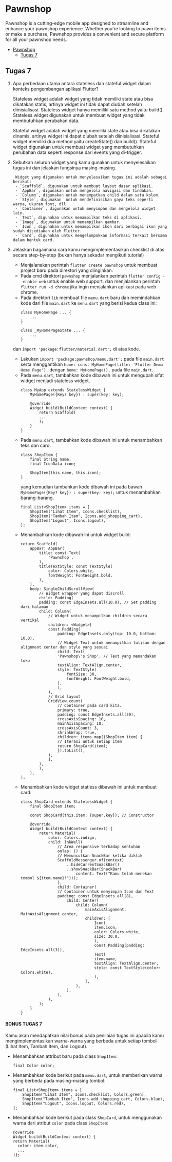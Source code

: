 # Pawnshop

Pawnshop is a cutting-edge mobile app designed to streamline and enhance your pawnshop experience. Whether you're looking to pawn items or make a purchase, Pawnshop provides a convenient and secure platform for all your pawnshop needs.

- [Pawnshop](#pawnshop)
    - [Tugas 7](#tugas-7)

## Tugas 7

1. Apa perbedaan utama antara stateless dan stateful widget dalam konteks pengembangan aplikasi Flutter?
    
    Stateless widget adalah widget yang tidak memiliki state atau bisa dikatakan statis, artinya widget ini tidak dapat diubah setelah diinisialisasi. Stateless widget hanya memiliki satu method yaitu build(). Stateless widget digunakan untuk membuat widget yang tidak membutuhkan perubahan data.

    Stateful widget adalah widget yang memiliki state atau bisa dikatakan dinamis, artinya widget ini dapat diubah setelah diinisialisasi. Stateful widget memiliki dua method yaitu createState() dan build(). Stateful widget digunakan untuk membuat widget yang membutuhkan perubahan data seperti response dari events yang di-trigger.

2. Sebutkan seluruh widget yang kamu gunakan untuk menyelesaikan tugas ini dan jelaskan fungsinya masing-masing.

        Widget yang digunakan untuk menyelesaikan tugas ini adalah sebagai berikut:
        - `Scaffold`, digunakan untuk membuat layout dasar aplikasi.
        - `AppBar`, digunakan untuk mengelola navigasi dan tindakan.
        - `Column`, digunakan untuk menempatkan child dalam satu kolom.
        - `Style`, digunakan  untuk mendefinisikan gaya teks seperti warna, ukuran font, dll.
        - `Container`, digunakan untuk menyimpan dan mengelola widget lain.
        - `Text`, digunakan untuk menampilkan teks di aplikasi.
        - `Image`, digunakan untuk menampilkan gambar.
        - `Icon`, digunakan untuk menampilkan ikon dari berbagai ikon yang sudah disediakan oleh Flutter.
        - `Card`, digunakan untuk mengelompokkan informasi terkait bersama dalam bentuk card.

3. Jelaskan bagaimana cara kamu mengimplementasikan checklist di atas secara step-by-step (bukan hanya sekadar mengikuti tutorial)

    - Menjalanakan perintah `flutter create pawnshop` untuk membuat project baru pada direktori yang diinginkan.
    - Pada cmd direktori `pawnshop` menjalankan perintah `flutter config --enable-web` untuk enable web support. dan menjalankan perintah `flutter run -d chrome` jika ingin menjalankan aplikasi pada web chrome.
    - Pada direktori `lib` membuat file `menu.dart` baru dan memindahkan kode dari file `main.dart` ke `menu.dart` yang berisi kedua class ini:
        ```
        class MyHomePage ... {
            ...
        }

        class _MyHomePageState ... {
            ...
        }
        ```
    dan `import 'package:flutter/material.dart';` di atas kode.
    - Lakukan `import 'package:pawnshop/menu.dart';` pada file `main.dart` serta menggantikan `home: const MyHomePage(title: 'Flutter Demo Home Page'),` dengan `home: MyHomePage(),` pada file `main.dart`.
    - Pada `menu.dart`, tambahkan kode dibawah ini untuk mengubah sifat widget menjadi stateless widget.
        ```
        class MyApp extends StatelessWidget {
            MyHomePage({Key? key}) : super(key: key);

            @override
            Widget build(BuildContext context) {
                return Scaffold(
                ...
                );
            }
        }
        ```
    - Pada `menu.dart`, tambahkan kode dibawah ini untuk menambahkan teks dan card.
        ```
        class ShopItem {
            final String name;
            final IconData icon;

            ShopItem(this.name, this.icon);
        }
        ```
        yang kemudian tambahkan kode dibawah ini pada bawah `MyHomePage({Key? key}) : super(key: key);` untuk menambahkan barang-barang.
        ```
        final List<ShopItem> items = [
            ShopItem("Lihat Item", Icons.checklist),
            ShopItem("Tambah Item", Icons.add_shopping_cart),
            ShopItem("Logout", Icons.logout),
        ];
        ```
    - Menambahkan kode dibawah ini untuk widget build:
        ```
        return Scaffold(
            appBar: AppBar(
                title: const Text(
                    'Pawnshop',
                ),
                titleTextStyle: const TextStyle(
                    color: Colors.white,
                    fontWeight: FontWeight.bold,
                ),
            ),
            body: SingleChildScrollView(
                // Widget wrapper yang dapat discroll
                child: Padding(
                padding: const EdgeInsets.all(10.0), // Set padding dari halaman
                child: Column(
                    // Widget untuk menampilkan children secara vertikal
                    children: <Widget>[
                    const Padding(
                        padding: EdgeInsets.only(top: 10.0, bottom: 10.0),
                        // Widget Text untuk menampilkan tulisan dengan alignment center dan style yang sesuai
                        child: Text(
                        'Pawnshop\'s Shop', // Text yang menandakan toko
                        textAlign: TextAlign.center,
                        style: TextStyle(
                            fontSize: 30,
                            fontWeight: FontWeight.bold,
                        ),
                        ),
                    ),
                    // Grid layout
                    GridView.count(
                        // Container pada card kita.
                        primary: true,
                        padding: const EdgeInsets.all(20),
                        crossAxisSpacing: 10,
                        mainAxisSpacing: 10,
                        crossAxisCount: 3,
                        shrinkWrap: true,
                        children: items.map((ShopItem item) {
                        // Iterasi untuk setiap item
                        return ShopCard(item);
                        }).toList(),
                    ),
                    ],
                ),
                ),
            ),
        );
        ```
    - Menambahkan kode widget statless dibawah ini untuk membuat card:
        ```
        class ShopCard extends StatelessWidget {
            final ShopItem item;

            const ShopCard(this.item, {super.key}); // Constructor

            @override
            Widget build(BuildContext context) {
                return Material(
                    color: Colors.indigo,
                    child: InkWell(
                        // Area responsive terhadap sentuhan
                        onTap: () {
                        // Memunculkan SnackBar ketika diklik
                        ScaffoldMessenger.of(context)
                            ..hideCurrentSnackBar()
                            ..showSnackBar(SnackBar(
                                content: Text("Kamu telah menekan tombol ${item.name}!")));
                        },
                        child: Container(
                        // Container untuk menyimpan Icon dan Text
                        padding: const EdgeInsets.all(8),
                            child: Center(
                                child: Column(
                                    mainAxisAlignment: MainAxisAlignment.center,
                                    children: [
                                        Icon(
                                        item.icon,
                                        color: Colors.white,
                                        size: 30.0,
                                        ),
                                        const Padding(padding: EdgeInsets.all(3)),
                                        Text(
                                        item.name,
                                        textAlign: TextAlign.center,
                                        style: const TextStyle(color: Colors.white),
                                        ),
                                    ],
                                ),
                            ),
                        ),
                    ),
                );
            }
        }
        ```
#### BONUS TUGAS 7
Kamu akan mendapatkan nilai bonus pada penilaian tugas ini apabila kamu mengimplementasikan warna-warna yang berbeda untuk setiap tombol (Lihat Item, Tambah Item, dan Logout).

- Menambahkan attribut baru pada class `ShopItem`:
    ```
    final Color color;
    ```

- Menambahkan kode berikut pada `menu.dart`, untuk memberikan warna yang berbeda pada masing-masing tombol:
    ```
    final List<ShopItem> items = [
        ShopItem("Lihat Item", Icons.checklist, Colors.green),
        ShopItem("Tambah Item", Icons.add_shopping_cart, Colors.blue),
        ShopItem("Logout", Icons.logout, Colors.red),
    ];
    ```

- Menambahkan kode berikut pada class `ShopCard`, untuk menggunakan warna dari atribut `color` pada class `ShopItem`: 
    ```
    @override
    Widget build(BuildContext context) {
    return Material(
      color: item.color,
      ...
    )};
    ```

